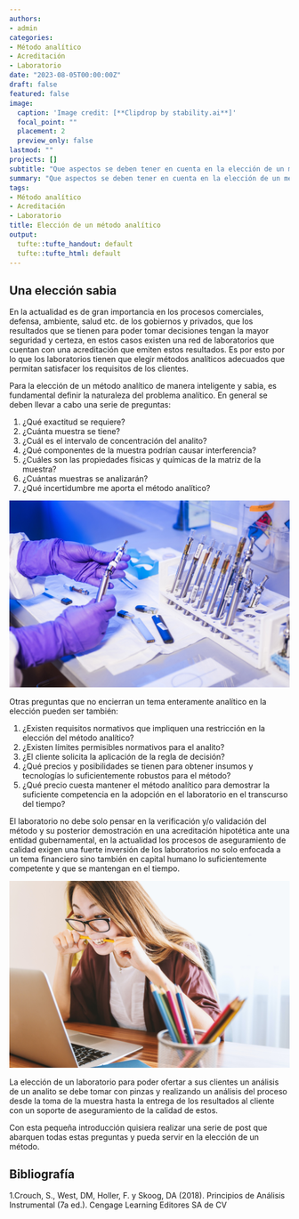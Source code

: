 ```yaml
---
authors:
- admin
categories:
- Método analítico
- Acreditación
- Laboratorio
date: "2023-08-05T00:00:00Z"
draft: false
featured: false
image:
  caption: 'Image credit: [**Clipdrop by stability.ai**]'
  focal_point: ""
  placement: 2
  preview_only: false
lastmod: ""
projects: []
subtitle: "Que aspectos se deben tener en cuenta en la elección de un método analítico para la satisfacción de los clientes."
summary: "Que aspectos se deben tener en cuenta en la elección de un método analítico para la satisfacción de los clientes."
tags:
- Método analítico
- Acreditación
- Laboratorio
title: Elección de un método analítico
output:
  tufte::tufte_handout: default
  tufte::tufte_html: default
---
```



## Una elección sabia

En la actualidad es de gran importancia en los procesos comerciales, defensa, ambiente, salud etc. de los gobiernos y privados, que los resultados que se tienen para poder tomar decisiones tengan la mayor seguridad y certeza, en estos casos existen una red de laboratorios que cuentan con una acreditación que emiten estos resultados. Es por esto por lo que los laboratorios tienen que elegir métodos analíticos adecuados que permitan satisfacer los requisitos de los clientes.

Para la elección de un método analítico de manera inteligente y sabia, es fundamental definir la naturaleza del problema analítico. En general se deben llevar a cabo una serie de preguntas:

1.	¿Qué exactitud se requiere?
2.	¿Cuánta muestra se tiene?
3.	¿Cuál es el intervalo de concentración del analito?
4.	¿Qué componentes de la muestra podrían causar interferencia?
5.	¿Cuáles son las propiedades físicas y químicas de la matriz de la muestra?
6.	¿Cuántas muestras se analizarán?
7.	¿Qué incertidumbre me aporta el método analítico?

![png](./1p.jpg)

Otras preguntas que no encierran un tema enteramente analítico en la elección pueden ser también:

1.	¿Existen requisitos normativos que impliquen una restricción en la elección del método analítico?
2.	¿Existen límites permisibles normativos para el analito?
3.	¿El cliente solicita la aplicación de la regla de decisión?
4.	¿Qué precios y posibilidades se tienen para obtener insumos y tecnologías lo suficientemente robustos para el método?
5.	¿Qué precio cuesta mantener el método analítico para demostrar la suficiente competencia en la adopción en el laboratorio en el transcurso del tiempo?

El laboratorio no debe solo pensar en la verificación y/o validación del método y su posterior demostración en una acreditación hipotética ante una entidad gubernamental, en la actualidad los procesos de aseguramiento de calidad exigen una fuerte inversión de los laboratorios no solo enfocada a un tema financiero sino también en capital humano lo suficientemente competente y que se mantengan en el tiempo.

![png](./2p.jpg)

La elección de un laboratorio para poder ofertar a sus clientes un análisis de un analito se debe tomar con pinzas y realizando un análisis del proceso desde la toma de la muestra hasta la entrega de los resultados al cliente con un soporte de aseguramiento de la calidad de estos.

Con esta pequeña introducción quisiera realizar una serie de post que abarquen todas estas preguntas y pueda servir en la elección de un método.


## Bibliografía

1.Crouch, S., West, DM, Holler, F. y Skoog, DA (2018). Principios de Análisis Instrumental (7a ed.). Cengage Learning Editores SA de CV

<script src="https://utteranc.es/client.js"
        repo="cristianJGD/comen"
        issue-term="pathname"
        theme="gruvbox-dark"
        crossorigin="anonymous"
        async>
</script>
